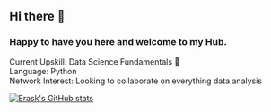 ## Hi there 👋 

### Happy to have you here and welcome to my Hub.

Current Upskill: Data Science Fundamentals 🌱  
Language: Python   
Network Interest: Looking to collaborate on everything data analysis   


[![Erask's GitHub stats](https://github-readme-stats.vercel.app/api?username=anuraghazra)](https://github.com/anuraghazra/github-readme-stats)






